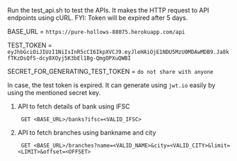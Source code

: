 Run the test_api.sh to test the APIs.
It makes the HTTP request to API endpoints using cURL.
FYI: Token will be expired after 5 days.

BASE_URL = `https://pure-hollows-88075.herokuapp.com/api`

TEST_TOKEN = `eyJhbGciOiJIUzI1NiIsInR5cCI6IkpXVCJ9.eyJleHAiOjE1NDU5MzU0MDAwMDB9.Ja8kfTKzDsQfS-dcy8XOyj5K3bEl1Bg-QmgOPXuQWBI`

SECRET_FOR_GENERATING_TEST_TOKEN = `do not share with anyone`

In case, the test token is expired. It can generate using `jwt.io` easily by using the mentioned secret key.

1. API to fetch details of bank using IFSC

        GET <BASE_URL>/banks?ifsc=<VALID_IFSC>

2. API to fetch branches using bankname and city
   
        GET <BASE_URL>/branches?name=<VALID_NAME>&city=<VALID_CITY>&limit=<LIMIT>&offset=<OFFSET>